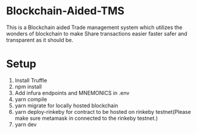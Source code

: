 # Blockchain-Aided-TMS
This is a Blockchain aided Trade management system which utilizes the wonders of blockchain to make Share transactions easier faster safer and transparent as it should be. 
# Setup
1. Install Truffle
2. npm install 
3. Add infura endpoints and MNEMONICS in .env
4. yarn compile
5. yarn migrate for locally hosted blockchain 
6. yarn deploy-rinkeby for contract to be hosted on rinkeby testnet(Please make sure metamask in connected to the rinkeby testnet.)
7. yarn dev
